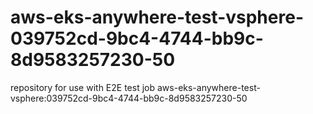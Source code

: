 # aws-eks-anywhere-test-vsphere-039752cd-9bc4-4744-bb9c-8d9583257230-50
repository for use with E2E test job aws-eks-anywhere-test-vsphere:039752cd-9bc4-4744-bb9c-8d9583257230-50
